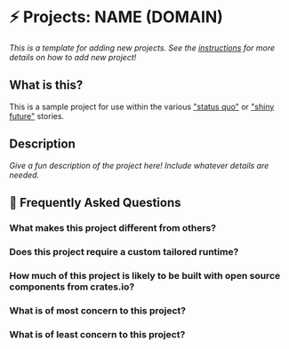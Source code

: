 # ⚡ Projects: NAME (DOMAIN)

*This is a template for adding new projects. See the [instructions] for more details on how to add new project!*

[instructions]: ../how_to_vision/projects.md

## What is this?

This is a sample project for use within the various ["status quo"] or ["shiny future"] stories.

["status quo"]: ../status_quo.md
["shiny future"]: ../shiny_future.md

## Description

*Give a fun description of the project here! Include whatever details are needed.*

## 🤔 Frequently Asked Questions

### **What makes this project different from others?**

### **Does this project require a custom tailored runtime?**

### **How much of this project is likely to be built with open source components from crates.io?**

### **What is of most concern to this project?**

### **What is of least concern to this project?**
